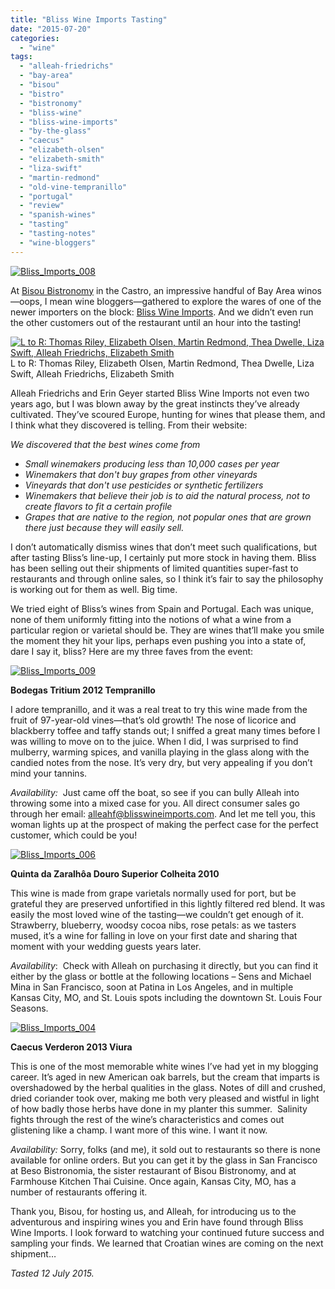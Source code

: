 ```yaml
---
title: "Bliss Wine Imports Tasting"
date: "2015-07-20"
categories:
  - "wine"
tags:
  - "alleah-friedrichs"
  - "bay-area"
  - "bisou"
  - "bistro"
  - "bistronomy"
  - "bliss-wine"
  - "bliss-wine-imports"
  - "by-the-glass"
  - "caecus"
  - "elizabeth-olsen"
  - "elizabeth-smith"
  - "liza-swift"
  - "martin-redmond"
  - "old-vine-tempranillo"
  - "portugal"
  - "review"
  - "spanish-wines"
  - "tasting"
  - "tasting-notes"
  - "wine-bloggers"
---
```


[![Bliss_Imports_008](http://s3.amazonaws.com/thegourmez-wpmedia/2015/07/Bliss_Imports_008-334x500.jpg)](http://s3.amazonaws.com/thegourmez-wpmedia/2015/07/Bliss_Imports_008.jpg)

At [Bisou Bistronomy](http://www.bisousf.com/) in the Castro, an impressive handful of Bay Area winos—oops, I mean wine bloggers—gathered to explore the wares of one of the newer importers on the block: [Bliss Wine Imports](https://www.blisswineimports.com/). And we didn’t even run the other customers out of the restaurant until an hour into the tasting!




<div class="caption">

[![L to R: Thomas Riley, Elizabeth Olsen, Martin Redmond, Thea Dwelle, Liza Swift, Alleah Friedrichs, Elizabeth Smith](http://s3.amazonaws.com/thegourmez-wpmedia/2015/07/Bliss_Imports_007-500x334.jpg)](http://s3.amazonaws.com/thegourmez-wpmedia/2015/07/Bliss_Imports_007.jpg) L to R: Thomas Riley, Elizabeth Olsen, Martin Redmond, Thea Dwelle, Liza Swift, Alleah Friedrichs, Elizabeth Smith</div>


Alleah Friedrichs and Erin Geyer started Bliss Wine Imports not even two years ago, but I was blown away by the great instincts they’ve already cultivated. They’ve scoured Europe, hunting for wines that please them, and I think what they discovered is telling. From their website:

_We discovered that the best wines come from_

- _Small winemakers producing less than 10,000 cases per year_
- _Winemakers that don't buy grapes from other vineyards_
- _Vineyards that don't use pesticides or synthetic fertilizers_
- _Winemakers that believe their job is to aid the natural process, not to create flavors to fit a certain profile_
- _Grapes that are native to the region, not popular ones that are grown there just because they will easily sell._

I don’t automatically dismiss wines that don’t meet such qualifications, but after tasting Bliss’s line-up, I certainly put more stock in having them. Bliss has been selling out their shipments of limited quantities super-fast to restaurants and through online sales, so I think it’s fair to say the philosophy is working out for them as well. Big time.

We tried eight of Bliss’s wines from Spain and Portugal. Each was unique, none of them uniformly fitting into the notions of what a wine from a particular region or varietal should be. They are wines that’ll make you smile the moment they hit your lips, perhaps even pushing you into a state of, dare I say it, bliss? Here are my three faves from the event:

[![Bliss_Imports_009](http://s3.amazonaws.com/thegourmez-wpmedia/2015/07/Bliss_Imports_009-500x334.jpg)](http://s3.amazonaws.com/thegourmez-wpmedia/2015/07/Bliss_Imports_009.jpg)

**Bodegas Tritium 2012 Tempranillo**

I adore tempranillo, and it was a real treat to try this wine made from the fruit of 97-year-old vines—that’s old growth! The nose of licorice and blackberry toffee and taffy stands out; I sniffed a great many times before I was willing to move on to the juice. When I did, I was surprised to find mulberry, warming spices, and vanilla playing in the glass along with the candied notes from the nose. It’s very dry, but very appealing if you don’t mind your tannins.

_Availability:_  Just came off the boat, so see if you can bully Alleah into throwing some into a mixed case for you. All direct consumer sales go through her email: [alleahf@blisswineimports.com](mailto:alleahf@blisswineimports.com). And let me tell you, this woman lights up at the prospect of making the perfect case for the perfect customer, which could be you!

[![Bliss_Imports_006](http://s3.amazonaws.com/thegourmez-wpmedia/2015/07/Bliss_Imports_006-334x500.jpg)](http://s3.amazonaws.com/thegourmez-wpmedia/2015/07/Bliss_Imports_006.jpg)

**Quinta da Zaralhôa Douro Superior Colheita 2010**

This wine is made from grape varietals normally used for port, but be grateful they are preserved unfortified in this lightly filtered red blend. It was easily the most loved wine of the tasting—we couldn’t get enough of it. Strawberry, blueberry, woodsy cocoa nibs, rose petals: as we tasters mused, it’s a wine for falling in love on your first date and sharing that moment with your wedding guests years later.

_Availability_:  Check with Alleah on purchasing it directly, but you can find it either by the glass or bottle at the following locations – Sens and Michael Mina in San Francisco, soon at Patina in Los Angeles, and in multiple Kansas City, MO, and St. Louis spots including the downtown St. Louis Four Seasons.

[![Bliss_Imports_004](http://s3.amazonaws.com/thegourmez-wpmedia/2015/07/Bliss_Imports_004-328x500.jpg)](http://s3.amazonaws.com/thegourmez-wpmedia/2015/07/Bliss_Imports_004.jpg)

**Caecus Verderon 2013 Viura**

This is one of the most memorable white wines I’ve had yet in my blogging career. It’s aged in new American oak barrels, but the cream that imparts is overshadowed by the herbal qualities in the glass. Notes of dill and crushed, dried coriander took over, making me both very pleased and wistful in light of how badly those herbs have done in my planter this summer.  Salinity fights through the rest of the wine’s characteristics and comes out glistening like a champ. I want more of this wine. I want it now.

_Availability:_ Sorry, folks (and me), it sold out to restaurants so there is none available for online orders. But you can get it by the glass in San Francisco at Beso Bistronomia, the sister restaurant of Bisou Bistronomy, and at Farmhouse Kitchen Thai Cuisine. Once again, Kansas City, MO, has a number of restaurants offering it.

Thank you, Bisou, for hosting us, and Alleah, for introducing us to the adventurous and inspiring wines you and Erin have found through Bliss Wine Imports. I look forward to watching your continued future success and sampling your finds. We learned that Croatian wines are coming on the next shipment…

_Tasted 12 July 2015._
